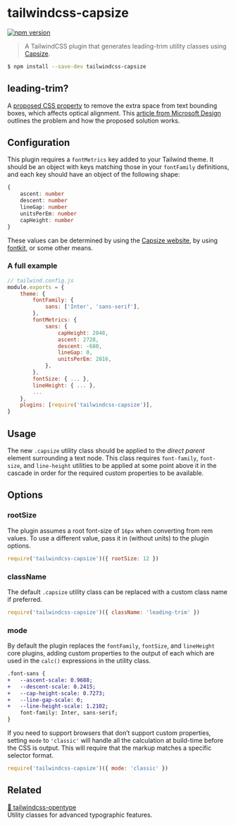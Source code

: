 # tailwindcss-capsize

[![npm version][npm-img]][npm-url]

> A TailwindCSS plugin that generates leading-trim utility classes using [Capsize](https://github.com/seek-oss/capsize).

```bash
$ npm install --save-dev tailwindcss-capsize
```

## leading-trim?

A [proposed CSS property](https://www.w3.org/TR/css-inline-3/#leading-trim) to remove the extra space from text bounding boxes, which affects optical alignment. This [article from Microsoft Design][] outlines the problem and how the proposed solution works.

## Configuration

This plugin requires a `fontMetrics` key added to your Tailwind theme. It should be an object with keys matching those in your `fontFamily` definitions, and each key should have an object of the following shape:

```ts
{
    ascent: number
    descent: number
    lineGap: number
    unitsPerEm: number
    capHeight: number
}
```

These values can be determined by using the [Capsize website](https://seek-oss.github.io/capsize/), by using [fontkit](https://github.com/foliojs/fontkit), or some other means.

### A full example

```js
// tailwind.config.js
module.exports = {
    theme: {
        fontFamily: {
            sans: ['Inter', 'sans-serif'],
        },
        fontMetrics: {
            sans: {
                capHeight: 2048,
                ascent: 2728,
                descent: -680,
                lineGap: 0,
                unitsPerEm: 2816,
            },
        },
        fontSize: { ... },
        lineHeight: { ... },
        ...
    },
    plugins: [require('tailwindcss-capsize')],
}
```

## Usage

The new `.capsize` utility class should be applied to the _direct parent_ element surrounding a text node. This class requires `font-family`, `font-size`, and `line-height` utilities to be applied at some point above it in the cascade in order for the required custom properties to be available.

## Options

### rootSize

The plugin assumes a root font-size of `16px` when converting from rem values. To use a different value, pass it in (without units) to the plugin options.

```js
require('tailwindcss-capsize')({ rootSize: 12 })
```

### className

The default `.capsize` utility class can be replaced with a custom class name if preferred.

```js
require('tailwindcss-capsize')({ className: 'leading-trim' })
```

### mode

By default the plugin replaces the `fontFamily`, `fontSize`, and `lineHeight` core plugins, adding custom properties to the output of each which are used in the `calc()` expressions in the utility class.

```diff
.font-sans {
+   --ascent-scale: 0.9688;
+   --descent-scale: 0.2415;
+   --cap-height-scale: 0.7273;
+   --line-gap-scale: 0;
+   --line-height-scale: 1.2102;
    font-family: Inter, sans-serif;
}
```

If you need to support browsers that don’t support custom properties, setting `mode` to `'classic'` will handle all the calculation at build-time before the CSS is output. This will require that the markup matches a specific selector format.

```js
require('tailwindcss-capsize')({ mode: 'classic' })
```

## Related

[🔡 tailwindcss-opentype](https://github.com/stormwarning/tailwindcss-opentype)  
Utility classes for advanced typographic features.

[npm-url]: https://www.npmjs.com/package/tailwindcss-capsize
[npm-img]: https://img.shields.io/npm/v/tailwindcss-capsize.svg?style=flat-square
[article from microsoft design]: https://medium.com/microsoft-design/leading-trim-the-future-of-digital-typesetting-d082d84b202
